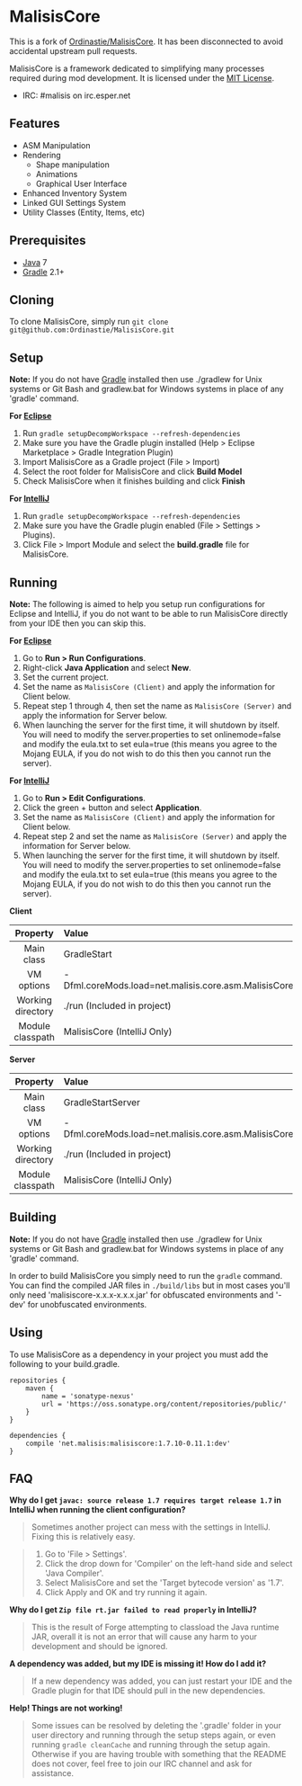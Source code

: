 MalisisCore
=============
This is a fork of [Ordinastie/MalisisCore](https://github.com/Ordinastie/MalisisCore/tree/1.7). It has been disconnected to avoid accidental upstream pull requests.

MalisisCore is a framework dedicated to simplifying many processes required during mod development. It is licensed under the [MIT License].

* IRC: #malisis on irc.esper.net 

## Features
* ASM Manipulation
* Rendering
  * Shape manipulation
  * Animations
  * Graphical User Interface
* Enhanced Inventory System
* Linked GUI Settings System
* Utility Classes (Entity, Items, etc)

## Prerequisites
* [Java] 7
* [Gradle] 2.1+

## Cloning
To clone MalisisCore, simply run `git clone git@github.com:Ordinastie/MalisisCore.git`

## Setup
__Note:__ If you do not have [Gradle] installed then use ./gradlew for Unix systems or Git Bash and gradlew.bat for Windows systems in place of any 'gradle' command.

__For [Eclipse]__  
  1. Run `gradle setupDecompWorkspace --refresh-dependencies`  
  2. Make sure you have the Gradle plugin installed (Help > Eclipse Marketplace > Gradle Integration Plugin)  
  3. Import MalisisCore as a Gradle project (File > Import)
  4. Select the root folder for MalisisCore  and click **Build Model**
  5. Check MalisisCore when it finishes building and click **Finish**

__For [IntelliJ]__  
  1. Run `gradle setupDecompWorkspace --refresh-dependencies`  
  2. Make sure you have the Gradle plugin enabled (File > Settings > Plugins).  
  3. Click File > Import Module and select the **build.gradle** file for MalisisCore.

## Running
__Note:__ The following is aimed to help you setup run configurations for Eclipse and IntelliJ, if you do not want to be able to run MalisisCore  directly from your IDE then you can skip this.

__For [Eclipse]__  
  1. Go to **Run > Run Configurations**.  
  2. Right-click **Java Application** and select **New**.  
  3. Set the current project.  
  4. Set the name as `MalisisCore (Client)` and apply the information for Client below.
  5. Repeat step 1 through 4, then set the name as `MalisisCore (Server)` and apply the information for Server below.  
  6. When launching the server for the first time, it will shutdown by itself. You will need to modify the server.properties to set onlinemode=false and modify the eula.txt to set eula=true (this means you agree to the Mojang EULA, if you do not wish to do this then you cannot run the server).


__For [IntelliJ]__  
  1. Go to **Run > Edit Configurations**.  
  2. Click the green + button and select **Application**.  
  3. Set the name as `MalisisCore (Client)` and apply the information for Client below.  
  4. Repeat step 2 and set the name as `MalisisCore (Server)` and apply the information for Server below.  
  5. When launching the server for the first time, it will shutdown by itself. You will need to modify the server.properties to set onlinemode=false and modify the eula.txt to set eula=true (this means you agree to the Mojang EULA, if you do not wish to do this then you cannot run the server).

__Client__

|     Property      | Value                       |
|:-----------------:|:----------------------------|
|    Main class     | GradleStart                 |
|    VM options     | -Dfml.coreMods.load=net.malisis.core.asm.MalisisCorePlugin |
| Working directory | ./run (Included in project) |
| Module classpath  | MalisisCore (IntelliJ Only) |

__Server__

|     Property      | Value                       |
|:-----------------:|:----------------------------|
|    Main class     | GradleStartServer           |
|    VM options     | -Dfml.coreMods.load=net.malisis.core.asm.MalisisCorePlugin |
| Working directory | ./run (Included in project) |
| Module classpath  | MalisisCore (IntelliJ Only) |


## Building
__Note:__ If you do not have [Gradle] installed then use ./gradlew for Unix systems or Git Bash and gradlew.bat for Windows systems in place of any 'gradle' command.

In order to build MalisisCore you simply need to run the `gradle` command. You can find the compiled JAR files in `./build/libs` but in most cases you'll only need 'malisiscore-x.x.x-x.x.x.jar' for obfuscated environments and '-dev' for unobfuscated environments.

## Using
To use MalisisCore as a dependency in your project you must add the following to your build.gradle.

```
repositories {
    maven {
        name = 'sonatype-nexus'
        url = 'https://oss.sonatype.org/content/repositories/public/'
    }
}

dependencies {
    compile 'net.malisis:malisiscore:1.7.10-0.11.1:dev'
}
```

## FAQ
__Why do I get `javac: source release 1.7 requires target release 1.7` in IntelliJ when running the client configuration?__
>Sometimes another project can mess with the settings in IntelliJ. Fixing this is relatively easy.

>1. Go to 'File > Settings'.
>2. Click the drop down for 'Compiler' on the left-hand side and select 'Java Compiler'.
>3. Select MalisisCore and set the 'Target bytecode version' as '1.7'.
>4. Click Apply and OK and try running it again.

__Why do I get `Zip file rt.jar failed to read properly` in IntelliJ?__
>This is the result of Forge attempting to classload the Java runtime JAR, overall it is not an error that will cause any harm to your development and should be ignored.

__A dependency was added, but my IDE is missing it! How do I add it?__
>If a new dependency was added, you can just restart your IDE and the Gradle plugin for that IDE should pull in the new dependencies.

__Help! Things are not working!__
>Some issues can be resolved by deleting the '.gradle' folder in your user directory and running through the setup steps again, or even running `gradle cleanCache` and running through the setup again. Otherwise if you are having trouble with something that the README does not cover, feel free to join our IRC channel and ask for assistance.

[Eclipse]: http://www.eclipse.org/
[Gradle]: http://www.gradle.org/
[IntelliJ]: http://www.jetbrains.com/idea/
[Java]: http://java.oracle.com/
[MIT License]: http://www.tldrlegal.com/license/mit-license

